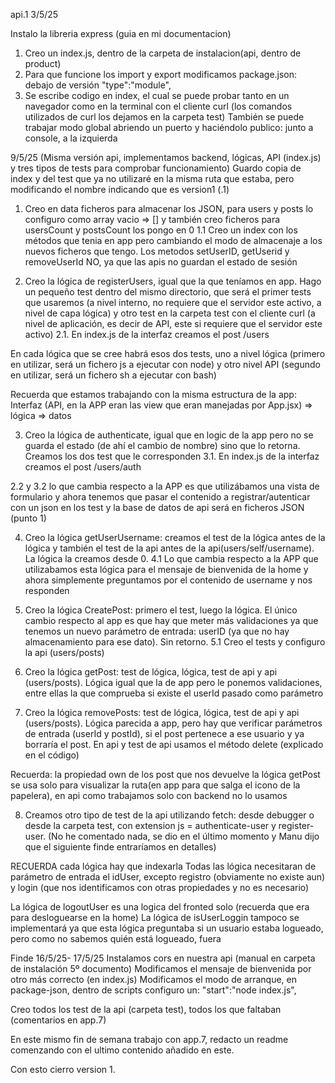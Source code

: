 api.1
3/5/25

Instalo la libreria express (guia en mi documentacion)
1. Creo un index.js, dentro de la carpeta de instalacion(api, dentro de product)
2. Para que funcione los import y export modificamos package.json: debajo de versión 
"type":"module",
3. Se escribe codigo en index, el cual se puede probar tanto en un navegador como en la terminal con el cliente curl (los comandos utilizados de curl los dejamos en la carpeta test)
También se puede trabajar modo global abriendo un puerto y haciéndolo publico: junto a console, a la izquierda


9/5/25 (Misma versión api, implementamos backend, lógicas, API (index.js) y tres tipos de tests para comprobar funcionamiento)
Guardo copia de index y del test que ya no utilizaré en la misma ruta que estaba, pero modificando el nombre indicando que es version1 (.1)

1. Creo en data ficheros para almacenar los JSON, para users y posts lo configuro como array vacio => [] y también creo ficheros para usersCount y postsCount los pongo en 0
1.1 Creo un index con los métodos que tenia en app pero cambiando el modo de almacenaje a los nuevos ficheros que tengo. Los metodos setUserID, getUserid y removeUserId NO, ya que las apis no guardan el estado de sesión

2. Creo la lógica de registerUsers, igual que la que teníamos en app. Hago un pequeño test dentro del mismo directorio, que será el primer tests que usaremos (a nivel interno, no requiere que el servidor este activo, a nivel de capa lógica) y otro test en la carpeta test con el cliente curl (a nivel de aplicación, es decir de API, este si requiere que el servidor este activo)
2.1. En index.js de la interfaz creamos el post /users

En cada lógica que se cree habrá esos dos tests, uno a nivel lógica (primero en utilizar, será un fichero js a ejecutar con node) y otro nivel API (segundo en utilizar, será un fichero sh a ejecutar con bash)

Recuerda que estamos trabajando con la misma estructura de la app: Interfaz (API, en la APP eran las view que eran manejadas por App.jsx) => lógica => datos

3. Creo la lógica de authenticate, igual que en logic de la app pero no se guarda el estado (de ahí el cambio de nombre) sino que lo retorna. Creamos los dos test que le corresponden
3.1. En index.js de la interfaz creamos el post /users/auth

2.2 y 3.2 lo que cambia respecto a la APP es que utilizábamos una vista de formulario y ahora tenemos que pasar el contenido a registrar/autenticar con un json en los test y la base de datos de api será en ficheros JSON (punto 1)

4. Creo la lógica getUserUsername: creamos el test de la lógica antes de la lógica y también el test de la api antes de la api(users/self/username). La lógica la creamos desde 0.
4.1 Lo que cambia respecto a la APP que utilizabamos esta lógica para el mensaje de bienvenida de la home y ahora simplemente preguntamos por el contenido de username y nos responden

5. Creo la lógica CreatePost: primero el test, luego la lógica. El único cambio respecto al app es que hay que meter más validaciones ya que tenemos un nuevo parámetro de entrada: userID (ya que no hay almacenamiento para ese dato). Sin retorno.
5.1 Creo el tests y configuro la api (users/posts)

6. Creo la lógica getPost: test de lógica, lógica, test de api y api (users/posts). Lógica igual que la de app pero le ponemos validaciones, entre ellas la que comprueba si existe el userId pasado como parámetro

7. Creo la lógica removePosts: test de lógica, lógica, test de api y api (users/posts). Lógica parecida a app, pero hay que verificar parámetros de entrada (userId y postId), si el post pertenece a ese usuario y ya borraría el post. En api y test de api usamos el método delete (explicado en el código)

Recuerda: la propiedad own de los post que nos devuelve la lógica getPost se usa solo para visualizar la ruta(en app para que salga el icono de la papelera), en api como trabajamos solo con backend no lo usamos

8. Creamos otro tipo de test de la api utilizando fetch: desde debugger o desde la carpeta test, con extension js =  authenticate-user y register-user. (No he comentado nada, se dio en el último momento y Manu dijo que el siguiente finde entraríamos en detalles)

RECUERDA cada lógica hay que indexarla
Todas las lógica necesitaran de parámetro de entrada el idUser, excepto registro (obviamente no existe aun) y login (que nos identificamos con otras propiedades y no es necesario)

La lógica de logoutUser es una logica del fronted solo (recuerda que era para desloguearse en la home)
La lógica de isUserLoggin tampoco se implementará ya que esta lógica preguntaba si un usuario estaba logueado, pero como no sabemos quién está logueado, fuera


Finde 16/5/25- 17/5/25
Instalamos cors en nuestra api  (manual en carpeta de instalación 5º documento)
Modificamos el mensaje de bienvenida por otro más correcto (en index.js)
Modificamos el modo de arranque, en package-json, dentro de scripts configuro un: "start":"node index.js",

Creo todos los test de la api (carpeta test), todos los que faltaban (comentarios en app.7)

En este mismo fin de semana trabajo con app.7, redacto un readme comenzando con el ultimo contenido añadido en este.


Con esto cierro version 1.